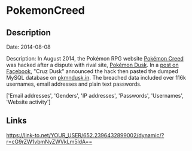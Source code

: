 # PokemonCreed

## Description

Date: 2014-08-08

Description:
In August 2014, the Pokémon RPG website <a href="http://pokemoncreed.net" target="_blank" rel="noopener">Pokémon Creed</a> was hacked after a dispute with rival site, <a href="http://pkmndusk.in" target="_blank" rel="noopener">Pokémon Dusk</a>. In a <a href="https://www.facebook.com/ramandeep.s.dehal/posts/749666358442465" target="_blank" rel="noopener">post on Facebook</a>, &quot;Cruz Dusk&quot; announced the hack then pasted the dumped MySQL database on <a href="http://pkmndusk.in" target="_blank" rel="noopener">pkmndusk.in</a>. The breached data included over 116k usernames, email addresses and plain text passwords.


['Email addresses', 'Genders', 'IP addresses', 'Passwords', 'Usernames', 'Website activity']

## Links

https://link-to.net/YOUR_USER/652.2396432899002/dynamic/?r=cG9rZW1vbmNyZWVkLm5ldA==